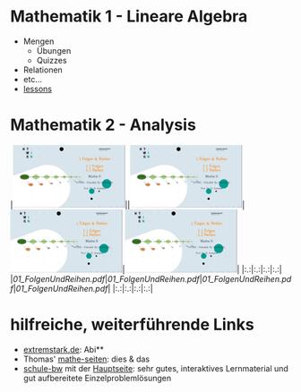 # Mathematik 1 - Lineare Algebra

* Mengen
  * Übungen
  * Quizzes
* Relationen
* etc... 
* [lessons](https://video.htwg-konstanz.de/Panopto/Pages/Viewer.aspx?id=0dbd7714-35ce-4c28-9c86-ac0d0154a590)

# Mathematik 2 - Analysis

|<a href="./AnalysisSlides/01_FolgenUndReihen.pdf" target="top"><img width="200" src="./AnalysisSlides/TitlePics/01_FolgenReihen.png" alt></a>||<a href="./AnalysisSlides/01_FolgenUndReihen.pdf" target="top"><img width="200" src="./AnalysisSlides/TitlePics/01_FolgenReihen.png" alt></a>|<a href="./AnalysisSlides/01_FolgenUndReihen.pdf" target="top"><img width="200" src="./AnalysisSlides/TitlePics/01_FolgenReihen.png" alt></a>|<a href="./AnalysisSlides/01_FolgenUndReihen.pdf" target="top"><img width="200" src="./AnalysisSlides/TitlePics/01_FolgenReihen.png" alt></a>|
|:.:|:.:|:.:|:.:|
|<em>01_FolgenUndReihen.pdf</em>|<em>01_FolgenUndReihen.pdf</em>|<em>01_FolgenUndReihen.pdf</em>|<em>01_FolgenUndReihen.pdf</em>|
|:.:|:.:|:.:|:.:|


# hilfreiche, weiterführende Links

* [extremstark.de](http://www.extremstark.de/): Abi**
* Thomas' [mathe-seiten](http://www.mathe-seiten.de/): dies & das
* [schule-bw](https://www.schule-bw.de/faecher-und-schularten/mathematisch-naturwissenschaftliche-faecher/mathematik/interaktiv_digital/lernvideos/uebergang-schule-hochschule) mit der [Hauptseite](https://www.schule-bw.de/): sehr gutes,  interaktives Lernmaterial und gut aufbereitete Einzelproblemlösungen
